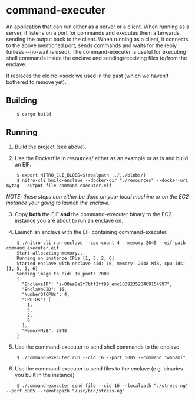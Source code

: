 # command-executer

An application that can run either as a server or a client. When running as a
server, it listens on a port for commands and executes them afterwards, sending
the output back to the client. When running as a client, it connects to the
above mentioned port, sends commands and waits for the reply (unless --no-wait
is used). The command-executer is useful for executing shell commands inside
the enclave and sending/receiving files to/from the enclave.

It replaces the old nc-vsock we used in the past (which we haven't bothered to
remove yet).

## Building

```
	$ cargo build
```

## Running

1. Build the project (see above).

2. Use the Dockerfile in resources/ either as an example or as is
and build an EIF.

```
	$ export NITRO_CLI_BLOBS=$(realpath ../../blobs/)
	$ nitro-cli build-enclave --docker-dir "./resources" --docker-uri mytag --output-file command-executer.eif
```

_NOTE: these steps can either be done on your local machine or on the EC2
instance your going to launch the enclave._

3. Copy __both__ the EIF __and__ the command-executer binary to the EC2
instance you are about to run an enclave on.

4. Launch an enclave with the EIF containing command-executer.

```
	$ ./nitro-cli run-enclave --cpu-count 4 --memory 2048 --eif-path command_executer.eif
	Start allocating memory...
	Running on instance CPUs [1, 5, 2, 6]
	Started enclave with enclave-cid: 16, memory: 2048 MiB, cpu-ids: [1, 5, 2, 6]
	Sending image to cid: 16 port: 7000
	{
	  "EnclaveID": "i-08aa8a2f7bff2ff99_enc103923520469154997",
	  "EnclaveCID": 16,
	  "NumberOfCPUs": 4,
	  "CPUIDs": [
	    1,
	    5,
	    2,
	    6
	  ],
	  "MemoryMiB": 2048
	}
```

5. Use the command-executer to send shell commands to the enclave

```
	$ ./command-executer run --cid 16 --port 5005 --command "whoami"
```

6. Use the command-executer to send files to the enclave (e.g. binaries you built in the instance)

```
	$ ./command-executer send-file --cid 16 --localpath "./stress-ng" --port 5005 --remotepath "/usr/bin/stress-ng"
```
